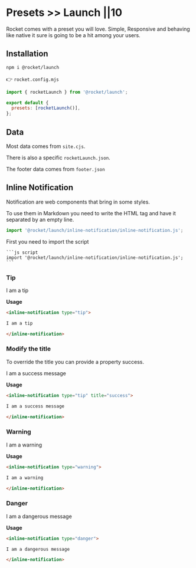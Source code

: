 # Presets >> Launch ||10

Rocket comes with a preset you will love. Simple, Responsive and behaving like native it sure is going to be a hit among your users.

## Installation

```bash
npm i @rocket/launch
```

👉 `rocket.config.mjs`

```js
import { rocketLaunch } from '@rocket/launch';

export default {
  presets: [rocketLaunch()],
};
```

## Data

Most data comes from `site.cjs`.

There is also a specific `rocketLaunch.json`.

The footer data comes from `footer.json`

## Inline Notification

Notification are web components that bring in some styles.

To use them in Markdown you need to write the HTML tag and have it separated by an empty line.

```js script
import '@rocket/launch/inline-notification/inline-notification.js';
```

First you need to import the script

````
```js script
import '@rocket/launch/inline-notification/inline-notification.js';
```
````

### Tip

<inline-notification type="tip">

I am a tip

</inline-notification>

**Usage**

```md
<inline-notification type="tip">

I am a tip

</inline-notification>
```

### Modify the title

To override the title you can provide a property success.

<inline-notification type="tip" title="success">

I am a success message

</inline-notification>

**Usage**

```md
<inline-notification type="tip" title="success">

I am a success message

</inline-notification>
```

### Warning

<inline-notification type="warning">

I am a warning

</inline-notification>

**Usage**

```md
<inline-notification type="warning">

I am a warning

</inline-notification>
```

### Danger

<inline-notification type="danger">

I am a dangerous message

</inline-notification>

**Usage**

```md
<inline-notification type="danger">

I am a dangerous message

</inline-notification>
```
